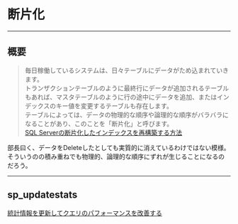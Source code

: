 # 断片化  

---

## 概要

>毎日稼働しているシステムは、日々テーブルにデータがため込まれていきます。  
トランザクションテーブルのように最終行にデータが追加されるテーブルもあれば、マスタテーブルのように行の途中にデータを追加、またはインデックスのキー値を変更するテーブルも存在します。  
テーブルによっては、データの物理的な順序や論理的な順序がバラバラになることがあり、このことを「断片化」と呼びます。  
[SQL Serverの断片化したインデックスを再構築する方法](https://www.fenet.jp/dotnet/column/database/sql-server/4365/)  

部長曰く、データをDeleteしたとしても実質的に消えているわけではない模様。  
そういうのの積み重ねでも物理的、論理的な順序にずれが生じることになるのだろう。  

---

## sp_updatestats

[統計情報を更新してクエリのパフォーマンスを改善する](https://www.projectgroup.info/tips/SQLServer/MSSQL_00000027.htm)  
